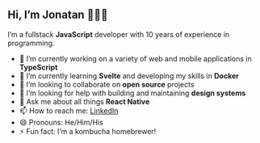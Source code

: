 ## Hi, I’m Jonatan 👨🏼‍💻

I’m a fullstack **JavaScript** developer with 10 years of experience in programming.

- 🔭 I’m currently working on a variety of web and mobile applications in **TypeScript**
- 🌱 I’m currently learning **Svelte** and developing my skills in **Docker**
- 👯 I’m looking to collaborate on **open source** projects
- 🤔 I’m looking for help with building and maintaining **design systems**
- 💬 Ask me about all things **React Native** 
- 📫 How to reach me: [LinkedIn](https://www.linkedin.com/in/jonatanpettersson)
- 😄 Pronouns: He/Him/His
- ⚡ Fun fact: I’m a kombucha homebrewer!
